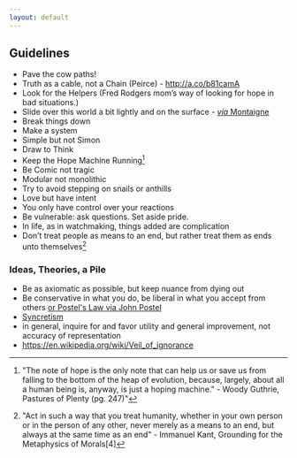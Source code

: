 ```yaml
---
layout: default
---
```


## Guidelines

 - Pave the cow paths!
 - Truth as a cable, not a Chain (Peirce) - http://a.co/b81camA
 - Look for the Helpers (Fred Rodgers mom’s way of looking for hope in bad situations.)
 - Slide over this world a bit lightly and on the surface - [*via* Montaigne](http://amzn.to/1XDifrI)
 - Break things down
 - Make a system
 - Simple but not Simon
 - Draw to Think
 - Keep the Hope Machine Running[^woody]
 - Be Comic not tragic
 - Modular not monolithic
 - Try to avoid stepping on snails or anthills
 - Love but have intent
 - You only have control over your reactions
 - Be vulnerable: ask questions. Set aside pride.
 - In life, as in watchmaking, things added are complication
 - Don’t treat people as means to an end, but rather treat them as ends unto themselves[^kant]

### Ideas, Theories, a Pile

 - Be as axiomatic as possible, but keep nuance from dying out
 - Be conservative in what you do, be liberal in what you accept from others [or Postel's Law via John Postel](https://en.wikipedia.org/wiki/Robustness_principle)
 - [Syncretism](https://en.m.wikipedia.org/wiki/Syncretism)
 - in general, inquire for and favor utility and general improvement, not accuracy of representation
 - https://en.wikipedia.org/wiki/Veil_of_ignorance

[^kant]: "Act in such a way that you treat humanity, whether in your own person or in the person of any other, never merely as a means to an end, but always at the same time as an end" - Immanuel Kant, Grounding for the Metaphysics of Morals[4]

[^woody]: "The note of hope is the only note that can help us or save us from falling to the bottom of the heap of evolution, because, largely, about all a human being is, anyway, is just a hoping machine." - Woody Guthrie, Pastures of Plenty (pg. 247)"
